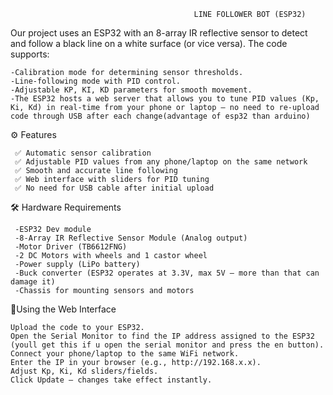                                              LINE FOLLOWER BOT (ESP32)
Our project uses an ESP32 with an 8-array IR reflective sensor to detect and follow a black line on a white surface (or vice versa).
The code supports:

    -Calibration mode for determining sensor thresholds.
    -Line-following mode with PID control.
    -Adjustable KP, KI, KD parameters for smooth movement.
    -The ESP32 hosts a web server that allows you to tune PID values (Kp, Ki, Kd) in real-time from your phone or laptop — no need to re-upload code through USB after each change(advantage of esp32 than arduino)

⚙️ Features

     ✅ Automatic sensor calibration
     ✅ Adjustable PID values from any phone/laptop on the same network
     ✅ Smooth and accurate line following
     ✅ Web interface with sliders for PID tuning
     ✅ No need for USB cable after initial upload

🛠 Hardware Requirements

     -ESP32 Dev module
     -8-Array IR Reflective Sensor Module (Analog output)
     -Motor Driver (TB6612FNG)
     -2 DC Motors with wheels and 1 castor wheel
     -Power supply (LiPo battery)
     -Buck converter (ESP32 operates at 3.3V, max 5V — more than that can damage it)
     -Chassis for mounting sensors and motors

📱Using the Web Interface

    Upload the code to your ESP32.
    Open the Serial Monitor to find the IP address assigned to the ESP32 (youll get this if u open the serial monitor and press the en button).
    Connect your phone/laptop to the same WiFi network.
    Enter the IP in your browser (e.g., http://192.168.x.x).
    Adjust Kp, Ki, Kd sliders/fields.
    Click Update — changes take effect instantly.   
  
     
    
